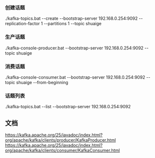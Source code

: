 ### 创建话题  
./kafka-topics.bat --create --bootstrap-server 192.168.0.254:9092 --replication-factor 1 --partitions 1 --topic shuaige  
### 生产话题  
./kafka-console-producer.bat --bootstrap-server 192.168.0.254:9092 --topic shuaige  
### 消费话题  
./kafka-console-consumer.bat --bootstrap-server 192.168.0.254:9092 --topic shuaige --from-beginning  
### 话题列表  
./kafka-topics.bat --list --bootstrap-server 192.168.0.254:9092  

## 文档  
https://kafka.apache.org/25/javadoc/index.html?org/apache/kafka/clients/producer/KafkaProducer.html  
https://kafka.apache.org/25/javadoc/index.html?org/apache/kafka/clients/consumer/KafkaConsumer.html